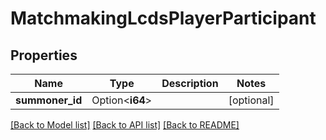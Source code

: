 # MatchmakingLcdsPlayerParticipant

## Properties

Name | Type | Description | Notes
------------ | ------------- | ------------- | -------------
**summoner_id** | Option<**i64**> |  | [optional]

[[Back to Model list]](../README.md#documentation-for-models) [[Back to API list]](../README.md#documentation-for-api-endpoints) [[Back to README]](../README.md)


